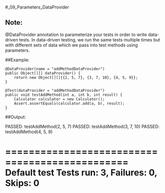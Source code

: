 #_09_Parameters_DataProvider

##  Note:

@DataProvider annotation to parameterize your tests in order to write data-driven tests.
In data-driven testing, we run the same tests multiple times but with different sets of
data which we pass into test methods using parameters.

##Example:

    @DataProvider(name = "addMethodDataProvider")
    public Object[][] dataProvider() {
        return new Object[][]{{2, 5, 7}, {3, 7, 10}, {4, 5, 9}};
    }

    @Test(dataProvider = "addMethodDataProvider")
    public void testAddMethod(int a, int b, int result) {
        Calculator calculator = new Calculator();
        Assert.assertEquals(calculator.add(a, b), result);
    }


##Output:

   PASSED: testAddMethod(2, 5, 7)
   PASSED: testAddMethod(3, 7, 10)
   PASSED: testAddMethod(4, 5, 9)

   ===============================================
       Default test
       Tests run: 3, Failures: 0, Skips: 0
   ===============================================